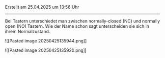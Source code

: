 Erstellt am 25.04.2025 um 13:56 Uhr

---
Bei Tastern unterschiedet man zwischen normally-closed (NC) und normally open (NO) Tastern. Wie der Name schon sagt unterscheiden sie sich in ihrem Normalzustand. 

![[Pasted image 20250425135944.png]]

![[Pasted image 20250425135920.png]]
